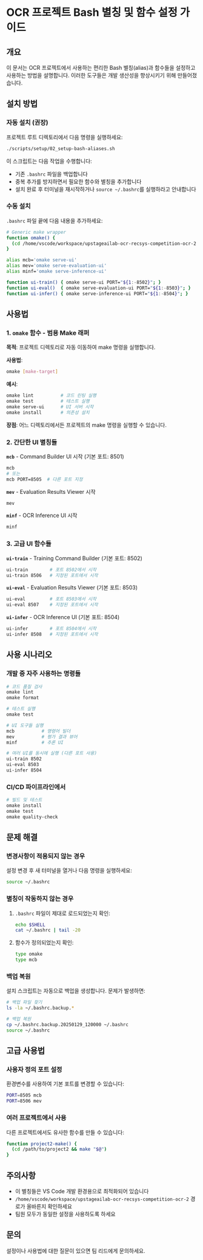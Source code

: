 # OCR 프로젝트 Bash 별칭 및 함수 설정 가이드

## 개요

이 문서는 OCR 프로젝트에서 사용하는 편리한 Bash 별칭(alias)과 함수들을 설정하고 사용하는 방법을 설명합니다. 이러한 도구들은 개발 생산성을 향상시키기 위해 만들어졌습니다.

## 설치 방법

### 자동 설치 (권장)

프로젝트 루트 디렉토리에서 다음 명령을 실행하세요:

```bash
./scripts/setup/02_setup-bash-aliases.sh
```

이 스크립트는 다음 작업을 수행합니다:
- 기존 `.bashrc` 파일을 백업합니다
- 중복 추가를 방지하면서 필요한 함수와 별칭을 추가합니다
- 설치 완료 후 터미널을 재시작하거나 `source ~/.bashrc`를 실행하라고 안내합니다

### 수동 설치

`.bashrc` 파일 끝에 다음 내용을 추가하세요:

```bash
# Generic make wrapper
function omake() {
  (cd /home/vscode/workspace/upstageailab-ocr-recsys-competition-ocr-2 && make "$@")
}

alias mcb='omake serve-ui'
alias mev='omake serve-evaluation-ui'
alias minf='omake serve-inference-ui'

function ui-train() { omake serve-ui PORT="${1:-8502}"; }
function ui-eval()  { omake serve-evaluation-ui PORT="${1:-8503}"; }
function ui-infer() { omake serve-inference-ui PORT="${1:-8504}"; }
```

## 사용법

### 1. `omake` 함수 - 범용 Make 래퍼

**목적**: 프로젝트 디렉토리로 자동 이동하여 make 명령을 실행합니다.

**사용법**:
```bash
omake [make-target]
```

**예시**:
```bash
omake lint          # 코드 린팅 실행
omake test          # 테스트 실행
omake serve-ui      # UI 서버 시작
omake install       # 의존성 설치
```

**장점**: 어느 디렉토리에서든 프로젝트의 make 명령을 실행할 수 있습니다.

### 2. 간단한 UI 별칭들

**`mcb`** - Command Builder UI 시작 (기본 포트: 8501)
```bash
mcb
# 또는
mcb PORT=8505  # 다른 포트 지정
```

**`mev`** - Evaluation Results Viewer 시작
```bash
mev
```

**`minf`** - OCR Inference UI 시작
```bash
minf
```

### 3. 고급 UI 함수들

**`ui-train`** - Training Command Builder (기본 포트: 8502)
```bash
ui-train        # 포트 8502에서 시작
ui-train 8506   # 지정된 포트에서 시작
```

**`ui-eval`** - Evaluation Results Viewer (기본 포트: 8503)
```bash
ui-eval         # 포트 8503에서 시작
ui-eval 8507    # 지정된 포트에서 시작
```

**`ui-infer`** - OCR Inference UI (기본 포트: 8504)
```bash
ui-infer        # 포트 8504에서 시작
ui-infer 8508   # 지정된 포트에서 시작
```

## 사용 시나리오

### 개발 중 자주 사용하는 명령들

```bash
# 코드 품질 검사
omake lint
omake format

# 테스트 실행
omake test

# UI 도구들 실행
mcb          # 명령어 빌더
mev          # 평가 결과 뷰어
minf         # 추론 UI

# 여러 UI를 동시에 실행 (다른 포트 사용)
ui-train 8502
ui-eval 8503
ui-infer 8504
```

### CI/CD 파이프라인에서

```bash
# 빌드 및 테스트
omake install
omake test
omake quality-check
```

## 문제 해결

### 변경사항이 적용되지 않는 경우

설정 변경 후 새 터미널을 열거나 다음 명령을 실행하세요:

```bash
source ~/.bashrc
```

### 별칭이 작동하지 않는 경우

1. `.bashrc` 파일이 제대로 로드되었는지 확인:
   ```bash
   echo $SHELL
   cat ~/.bashrc | tail -20
   ```

2. 함수가 정의되었는지 확인:
   ```bash
   type omake
   type mcb
   ```

### 백업 복원

설치 스크립트는 자동으로 백업을 생성합니다. 문제가 발생하면:

```bash
# 백업 파일 찾기
ls -la ~/.bashrc.backup.*

# 백업 복원
cp ~/.bashrc.backup.20250129_120000 ~/.bashrc
source ~/.bashrc
```

## 고급 사용법

### 사용자 정의 포트 설정

환경변수를 사용하여 기본 포트를 변경할 수 있습니다:

```bash
PORT=8505 mcb
PORT=8506 mev
```

### 여러 프로젝트에서 사용

다른 프로젝트에서도 유사한 함수를 만들 수 있습니다:

```bash
function project2-make() {
  (cd /path/to/project2 && make "$@")
}
```

## 주의사항

- 이 별칭들은 VS Code 개발 환경용으로 최적화되어 있습니다
- `/home/vscode/workspace/upstageailab-ocr-recsys-competition-ocr-2` 경로가 올바른지 확인하세요
- 팀원 모두가 동일한 설정을 사용하도록 하세요

## 문의

설정이나 사용법에 대한 질문이 있으면 팀 리드에게 문의하세요.
